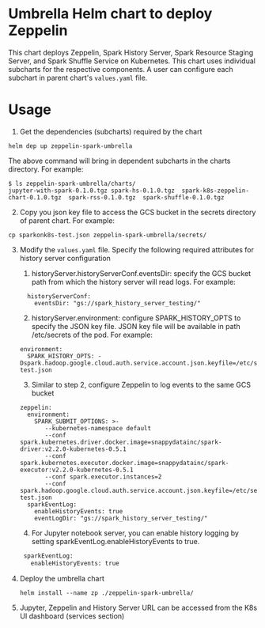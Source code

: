 # Umbrella Helm chart to deploy Zeppelin
This chart deploys Zeppelin, Spark History Server, Spark Resource Staging Server, 
and Spark Shuffle Service on Kubernetes. This chart uses individual subcharts for 
the respective components. A user can configure each subchart in parent chart's 
`values.yaml` file.

# Usage
1. Get the dependencies (subcharts) required by the chart
  ```
  helm dep up zeppelin-spark-umbrella
  ```
  The above command will bring in dependent subcharts in the charts directory. For example:
  
  ```
  $ ls zeppelin-spark-umbrella/charts/
  jupyter-with-spark-0.1.0.tgz spark-hs-0.1.0.tgz  spark-k8s-zeppelin-chart-0.1.0.tgz  spark-rss-0.1.0.tgz  spark-shuffle-0.1.0.tgz

  ```
  
2. Copy you json key file to access the GCS bucket in the secrets directory of parent chart.
  For example:
  
  ```
  cp sparkonk8s-test.json zeppelin-spark-umbrella/secrets/
  ```

3. Modify the  `values.yaml` file. Specify the following required attributes for history server configuration
    1. historyServer.historyServerConf.eventsDir: specify the GCS bucket path from which the history 
    server will read logs. For example:
    ```
      historyServerConf:
        eventsDir: "gs://spark_history_server_testing/"
    ```
    2. historyServer.environment: configure SPARK_HISTORY_OPTS to specify the JSON key file. JSON key file will 
    be available in path /etc/secrets of the pod. For example:
     ```
     environment:
       SPARK_HISTORY_OPTS: -Dspark.hadoop.google.cloud.auth.service.account.json.keyfile=/etc/secrets/sparkonk8s-test.json
     ```
     3. Similar to step 2, configure Zeppelin to log events to the same GCS bucket
     ```
     zeppelin:
       environment:
         SPARK_SUBMIT_OPTIONS: >-
            --kubernetes-namespace default
            --conf spark.kubernetes.driver.docker.image=snappydatainc/spark-driver:v2.2.0-kubernetes-0.5.1
            --conf spark.kubernetes.executor.docker.image=snappydatainc/spark-executor:v2.2.0-kubernetes-0.5.1
            --conf spark.executor.instances=2
            --conf spark.hadoop.google.cloud.auth.service.account.json.keyfile=/etc/secrets/sparkonk8s-test.json
       sparkEventLog:
         enableHistoryEvents: true
         eventLogDir: "gs://spark_history_server_testing/"
     ```
     4. For Jupyter notebook server, you can enable history logging by setting sparkEventLog.enableHistoryEvents to true.
     ```python
      sparkEventLog:
        enableHistoryEvents: true
     ```
       
4.  Deploy the umbrella chart
    ```
    helm install --name zp ./zeppelin-spark-umbrella/
    ```
    
5. Jupyter, Zeppelin and History Server URL can be accessed from the K8s UI dashboard (services section)
